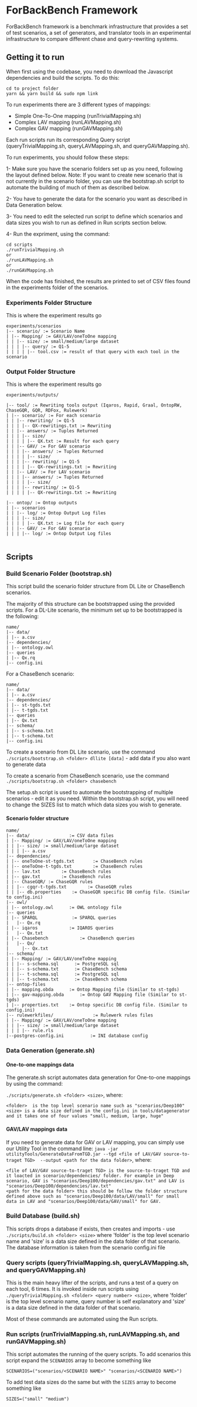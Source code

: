 <!-- # Overview
 -->

<!-- obda-converter is a JavaScript project, written using TypeScript and bundled with NPM. obdabenchmark also contains a TypeScript segment, but is mostly bash scripts, data integration tools and scenario data. chasestepper is a Java project, bundled with Gradle - this could be altered to use maven or some other system if needed but is probably not recommended? It also contains the data generator files. Obdabenchmarkingtools is the recent addition to the previous 3 tools. Originally this was just a tool to generate mappings for Ontop but has significantly more tools bundled with it. Recommend looking at <https://git.soton.ac.uk/gk1e17/obda-chase-bench/blob/master/README.md> for more information on that.
 -->
<!-- 
### ChaseStepper

To build

- `gradle chasestepperJar`
- `gradle dataJar`
- Can also use `gradle clean` to clear previous builds
 -->

# ForBackBench Framework

ForBackBench framework is a benchmark infrastructure that provides a set of test scenarios, a set of generators, and translator tools in an experimental infrastructure to compare different chase and query-rewriting systems.

<!-- To download dependencies - `yarn` - this must be done on first downloading the code
<!-- , or any time the 'node_modules' folder is deleted
 -->
 <!-- 
To build

- `yarn build`
- Use `sudo npm link` to update the local binary command
 -->
<!-- 
### Obda-converter

To download dependencies

- `yarn`

this must be done on first downloading the code, or any time the 'node_modules' folder is deleted

To build

- `yarn build`
- Use `sudo npm link` to update the local binary command


<!-- 
The `obdabenchmark llunatic <folder>` command is used to generate the llunatic xml files for a scenario
 -->
<!-- 
### Obdabenchmarkingtools

This project has many tools tools and also uses the gradle build system

- `gradle schemaGenerator`
- `gradle ontopMappingGenerator`
- `gradle owlGenerator`
- `gradle modifyChaseBench`
- `gradle datalogToUCQ`
- `gradle sqlConv`
- `gradle stChase`
- `gradle deepData`
 -->


## Getting it to run

When first using the codebase, you need to download the Javascript dependencies and build the scripts. To do this:

```
cd to project folder
yarn && yarn build && sudo npm link
```

To run experiments there are 3 different types of mappings:
- Simple One-To-One mapping (runTrivialMapping.sh)
- Complex LAV mapping (runLAVMapping.sh)
- Complex GAV mapping (runGAVMapping.sh)

Each run scripts run its corresponding Query script (queryTrivialMapping.sh, queryLAVMapping.sh, and queryGAVMapping.sh).

To run experiments, you should follow these steps: 

1- Make sure you have the scenario folders set up as you need, following the layout defined below. 
Note: If you want to create new scenario that is not currently in the scenario folder, you can use the bootstrap.sh script to automate the building of much of them as described below. 

2- You have to generate the data for the scenario you want as described in Data Generation below.

3- You need to edit the selected run script to define which scenarios and data sizes you wish to run as defined in Run scripts section below.
<!-- You can edit the corresponding Query script to define which systems you wish to run as defined in Query scripts section below. -->

4- Run the expriment, using the command:
```
cd scripts
./runTrivialMapping.sh 
or
./runLAVMapping.sh
or
./runGAVMapping.sh
```

When the code has finished, the results are printed to set of CSV files found in the experiments folder of the scenarios.

### Experiments Folder Structure

This is where the experiment results go

```
experiments/scenarios
|-- scenario/ := Scenario Name
| |-- Mapping/ := GAV/LAV/oneToOne mapping
| | |-- size/ := small/medium/large dataset
| | | |-- query/ := Q1-5
| | | | |-- tool.csv := result of that query with each tool in the scenario
```

### Output Folder Structure

This is where the experiment results go

```
experiments/outputs/

|-- tool/ := Rewriting tools output (Iqaros, Rapid, Graal, OntopRW, ChaseGQR, GQR, RDFox, Rulewerk)
| |-- scenario/ := For each scenario
| | |-- rewriting/ := Q1-5
| | | |-- QX-rewritings.txt := Rewriting
| | |-- answers/ := Tuples Returned
| | | |-- size/
| | | | |-- QX.txt := Result for each query
| | |-- GAV/ := For GAV scenario
| | | |-- answers/ := Tuples Returned
| | | | |-- size/
| | | |-- rewriting/ := Q1-5
| | | | |-- QX-rewritings.txt := Rewriting
| | |-- LAV/ := For LAV scenario
| | | |-- answers/ := Tuples Returned
| | | | |-- size/
| | | |-- rewriting/ := Q1-5
| | | | |-- QX-rewritings.txt := Rewriting

|-- ontop/ := Ontop outputs
| |-- scenarios
| | |-- log/ := Ontop Output Log files
| | | |-- size/
| | | | |-- QX.txt := Log file for each query
| | |-- GAV/ := For GAV scenario
| | | |-- log/ := Ontop Output Log files


```

## Scripts

### Build Scenario Folder (bootstrap.sh)
This script build the scenario folder structure from DL Lite or ChaseBench scenarios.

The majority of this structure can be bootstrapped using the provided scripts. 
For a DL-Lite scenario, the minimum set up to be bootstrapped is the following:

```
name/
|-- data/
| |-- a.csv
|-- dependencies/
| |-- ontology.owl
|-- queries
| |-- Qx.rq
|-- config.ini
```

For a ChaseBench scenario:

```
name/
|-- data/
| |-- a.csv
|-- dependencies/
| |-- st-tgds.txt
| |-- t-tgds.txt
|-- queries
| |-- Qx.txt
|-- schema/
| |-- s-schema.txt
| |-- t-schema.txt
|-- config.ini
```

To create a scenario from DL Lite scenario, use the command `./scripts/bootstrap.sh <folder> dllite [data]` - add data if you also want to generate data

To create a scenario from ChaseBench scenario, use the command  `./scripts/bootstrap.sh <folder> chasebench`

The setup.sh script is used to automate the bootstrapping of multiple scenarios - edit it as you need. Within the bootstrap.sh script, you will need to change the SIZES list to match which data sizes you wish to generate.

#### Scenario folder structure

```
name/
|-- data/               := CSV data files
| |-- Mapping/ := GAV/LAV/oneToOne mapping
| | |-- size/ := small/medium/large dataset
| | | |-- a.csv
|-- dependencies/
| |-- oneToOne-st-tgds.txt       := ChaseBench rules
| |-- oneToOne-t-tgds.txt        := ChaseBench rules
| |-- lav.txt        := ChaseBench rules
| |-- gav.txt        := ChaseBench rules
| |-- ChaseGQR/ := ChaseGQR rules
| | |-- cgqr-t-tgds.txt        := ChaseGQR rules
| | |-- db.properties    := ChaseGQR specific DB config file. (Similar to config.ini)
|-- owl/
| |-- ontology.owl      := OWL ontology file
|-- queries
| |-- SPARQL             := SPARQL queries
|   |-- Qx.rq
| |-- iqaros            := IQAROS queries
|   |-- Qx.txt
| |-- Chasebench            := ChaseBench queries
|   |-- Qx/
|     |-- Qx.txt
|-- schema/
| |-- Mapping/ := GAV/LAV/oneToOne mapping
| | |-- s-schema.sql      := PostgreSQL sql
| | |-- s-schema.txt      := ChaseBench schema
| | |-- t-schema.sql      := PostgreSQL sql
| | |-- t-schema.txt      := ChaseBench schema
|-- ontop-files
| |-- mapping.obda      := Ontop Mapping file (Similar to st-tgds)
| |-- gav-mapping.obda      := Ontop GAV Mapping file (Similar to st-tgds)
| |-- properties.txt    := Ontop specific DB config file. (Similar to config.ini)
|-- rulewerkfiles/               := Rulewerk rules files
| |-- Mapping/ := GAV/LAV/oneToOne mapping
| | |-- size/ := small/medium/large dataset
| | | |-- rule.rls
|--postgres-config.ini          := INI database config
```
<!-- There hasn't been an automated way of generating the `properties.txt` but a manual copy from is simple `config.ini`
 -->

### Data Generation (generate.sh)
#### One-to-one mappings data
The generate.sh script automates data generation for One-to-one mappings by using the command:

```./scripts/generate.sh <folder> <size>```, where:

```
<folder>  is the top level scenario name such as "scenarios/Deep100"
<size> is a data size defined in the config.ini in tools/datagenerator and it takes one of four values "small, medium, large, huge"
```


#### GAV/LAV mappings data
If you need to generate data for GAV or LAV mapping, you can simply use our Utility Tool in the command line:
```java -jar utilityTools/GenerateDataFromTGD.jar --tgd <file of LAV/GAV source-to-traget TGD>  --output <path for the data folder>```, where:

```
<file of LAV/GAV source-to-traget TGD> is the source-to-traget TGD and it loacted in scenario/dependencies/ folder. For example in Deep scenario, GAV is "scenarios/Deep100/dependencies/gav.txt" and LAV is "scenarios/Deep100/dependencies/lav.txt"
<path for the data folder> this should be follow the folder structure defined above such as "scenarios/Deep100/data/LAV/small" for small data in LAV and "scenarios/Deep100/data/GAV/small" for GAV.
```


### Build Database (build.sh)
This scripts drops a database if exists, then creates and imports - use `./scripts/build.sh <folder> <size>` where 'folder' is the top level scenario name and 'size' is a data size defined in the data folder of that scenario. The database information is taken from the scenario config.ini file

### Query scripts (queryTrivialMapping.sh, queryLAVMapping.sh, and queryGAVMapping.sh)
This is the main heavy lifter of the scripts, and runs a test of a query on each tool, 6 times. It is invoked inside run scripts using `./queryTrivialMapping.sh <folder> <query number> <size>`, where 'folder' is the top level scenario name, query number is self explanatory and 'size' is a data size defined in the data folder of that scenario. 

Most of these commands are automated using the Run scripts.

### Run scripts (runTrivialMapping.sh, runLAVMapping.sh, and runGAVMapping.sh)
This script automates the running of the query scripts. To add scenarios this script expand the `SCENARIOS` array to become something like

```
SCENARIOS=("scenarios/<SCENARIO NAME>" "scenarios/<SCENARIO NAME>")
```
To add test data sizes do the same but with the `SIZES` array to become something like

```
SIZES=("small" "medium")
```

